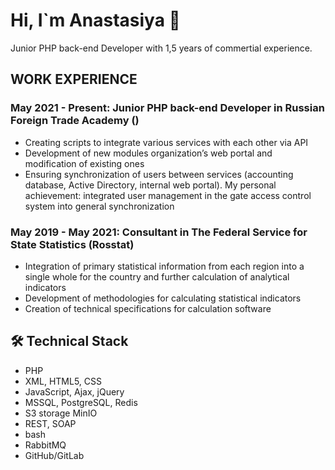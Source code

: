 # Hi, I`m Anastasiya 👋
Junior PHP back-end Developer with 1,5 years of commertial experience. 

## WORK EXPERIENCE

### May 2021 - Present: Junior PHP back-end Developer in Russian Foreign Trade Academy ()
*   Creating scripts to integrate various services with each other via API
*   Development of new modules organization’s web portal and modification of existing ones
*   Ensuring synchronization of users between services (accounting database, Active Directory, internal web portal). My personal achievement: integrated user management in the gate access control system into general synchronization
### May 2019 - May 2021: Сonsultant in The Federal Service for State Statistics (Rosstat)
*   Integration of primary statistical information from each region into a single whole for the country and further calculation of analytical indicators
*   Development of methodologies for calculating statistical indicators
*   Сreation of technical specifications for calculation software


  

## 🛠 Technical Stack
*   PHP
*   XML, HTML5, CSS
*   JavaScript, Ajax, jQuery
*   MSSQL, PostgreSQL, Redis
*   S3 storage MinIO
*   REST, SOAP
*   bash
*   RabbitMQ
*   GitHub/GitLab
<!--
**TitovaA/TitovaA** is a ✨ _special_ ✨ repository because its `README.md` (this file) appears on your GitHub profile.

Here are some ideas to get you started:

- 🔭 I’m currently working on ...
- 🌱 I’m currently learning ...
- 👯 I’m looking to collaborate on ...
- 🤔 I’m looking for help with ...
- 💬 Ask me about ...
- 📫 How to reach me: ...
- 😄 Pronouns: ...
- ⚡ Fun fact: ...
-->
